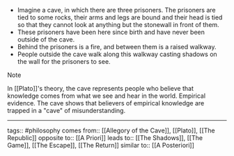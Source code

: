 - Imagine a cave, in which there are three prisoners. The prisoners are tied to some rocks, their arms and legs are bound and their head is tied so that they cannot look at anything but the stonewall in front of them. 
- These prisoners have been here since birth and have never been outside of the cave. 
- Behind the prisoners is a fire, and between them is a raised walkway. 
- People outside the cave walk along this walkway casting shadows on the wall for the prisoners to see.

> [!note]
> In [[Plato]]'s theory, the cave represents people who believe that knowledge comes from what we see and hear in the world. Empirical evidence. The cave shows that believers of empirical knowledge are trapped in a "cave" of misunderstanding.

***
tags:: #philosophy 
comes from:: [[Allegory of the Cave]], [[Plato]], [[The Republic]]
opposite to:: [[A Priori]]
leads to:: [[The Shadows]], [[The Game]], [[The Escape]], [[The Return]]
similar to:: [[A Posteriori]]

